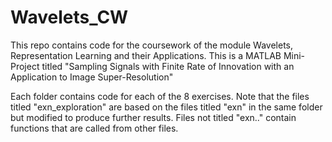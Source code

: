 # Wavelets_CW

This repo contains code for the coursework of the module Wavelets, Representation Learning and their Applications.
This is a MATLAB Mini-Project titled "Sampling Signals with Finite Rate of Innovation with an Application to Image Super-Resolution"

Each folder contains code for each of the 8 exercises. Note that the files titled "exn_exploration" are based on the files titled "exn" in the same folder but modified to produce further results.
Files not titled "exn.." contain functions that are called from other files.
